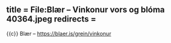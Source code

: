 title = File:Blær – Vinkonur vors og blóma 40364.jpeg
redirects =
---

{{c}} Blær – https://blaer.is/grein/vinkonur